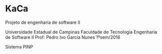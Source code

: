 # KaCa
Projeto de engenharia de software II

Universidade Estadual de Campinas
Faculdade de Tecnologia
Engenharia de Software II
Prof: Pedro Ivo Garcia Nunes
1ºsem/2016

Sistema PINP
